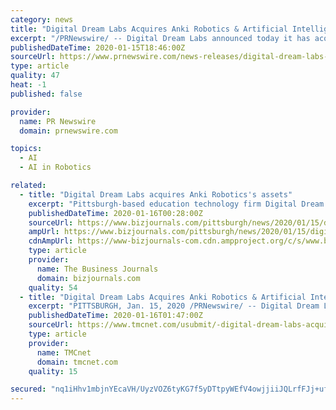 ```yaml
---
category: news
title: "Digital Dream Labs Acquires Anki Robotics & Artificial Intelligence Assets"
excerpt: "/PRNewswire/ -- Digital Dream Labs announced today it has acquired Anki Robotics and Artificial Intelligence assets without taking on any"
publishedDateTime: 2020-01-15T18:46:00Z
sourceUrl: https://www.prnewswire.com/news-releases/digital-dream-labs-acquires-anki-robotics--artificial-intelligence-assets-300987766.html
type: article
quality: 47
heat: -1
published: false

provider:
  name: PR Newswire
  domain: prnewswire.com

topics:
  - AI
  - AI in Robotics

related:
  - title: "Digital Dream Labs acquires Anki Robotics's assets"
    excerpt: "Pittsburgh-based education technology firm Digital Dream Labs LLC has acquired the assets of Anki Robotics and Artificial Intelligence assets without taking on any liabilities. Financials were not disclosed. Digital Dream Labs, based in the city’s North Side neighborhood, issued a release about the transaction on Wednesday afternoon ..."
    publishedDateTime: 2020-01-16T00:28:00Z
    sourceUrl: https://www.bizjournals.com/pittsburgh/news/2020/01/15/digital-dream-labs-acquires-anki-roboticss-assets.html
    ampUrl: https://www.bizjournals.com/pittsburgh/news/2020/01/15/digital-dream-labs-acquires-anki-roboticss-assets.amp.html
    cdnAmpUrl: https://www-bizjournals-com.cdn.ampproject.org/c/s/www.bizjournals.com/pittsburgh/news/2020/01/15/digital-dream-labs-acquires-anki-roboticss-assets.amp.html
    type: article
    provider:
      name: The Business Journals
      domain: bizjournals.com
    quality: 54
  - title: "Digital Dream Labs Acquires Anki Robotics & Artificial Intelligence Assets"
    excerpt: "PITTSBURGH, Jan. 15, 2020 /PRNewswire/ -- Digital Dream Labs announced today it has acquired Anki Robotics and Artificial Intelligence assets without taking on any liabilities, effective immediately. \"The opportunity to acquire exclusive ownership of Cozmo, Vector, and Overdrive fit perfectly into our mission and purpose driven culture,\" says ..."
    publishedDateTime: 2020-01-16T01:47:00Z
    sourceUrl: https://www.tmcnet.com/usubmit/-digital-dream-labs-acquires-anki-robotics-artificial-intelligence-/2020/01/15/9082280.htm
    type: article
    provider:
      name: TMCnet
      domain: tmcnet.com
    quality: 15

secured: "nq1iHhv1mbjnYEcaVH/UyzVOZ6tyKG7f5yDTtpyWEfV4owjjiiJQLrfFJj+ufU399tCF3UOl5PDJihbz9ozWZTC9Q04/OCc2P+AT4dYwdiuvtFgkS1+8Tv+UHmFp278TDHX4g0YNkrxlQe0P4IRXKJseEyj8+5lmeqG8eAW0l+28YOenPKj/sBMkFhU85wsxKhNrvHZocLvVQIJth75vK8C6zbFCois8h6g/Hp7SkWRjN4tPhcJuVG1agtZPjkdyJQ0NKX29k98Gl6mbqwNYZfTOdlv1ly196h1Bf3vinGo=;WXlcr2DcYE/atl9E7k6nUw=="
---
```


